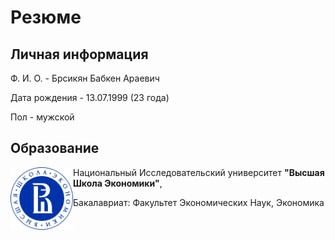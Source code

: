 # Резюме
## Личная информация
Ф. И. О. - Брсикян Бабкен Араевич

Дата рождения - 13.07.1999 (23 года)

Пол - мужской

## Образование
<img align="left" src = "hse.png" width = "100"> Национальный Исследовательский университет **"Высшая Школа Экономики"**,

Бакалавриат: Факультет Экономических Наук, Экономика
